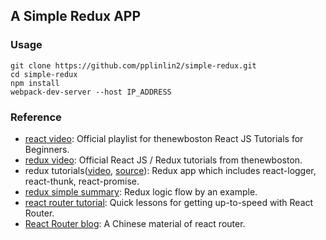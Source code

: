 ## A Simple Redux APP
### Usage
```
git clone https://github.com/pplinlin2/simple-redux.git
cd simple-redux
npm install
webpack-dev-server --host IP_ADDRESS
```
### Reference
- [react video][react1]: Official playlist for thenewboston React JS Tutorials for Beginners.
- [redux video][redux4]: Official React JS / Redux tutorials from thenewboston.
- redux tutorials([video][redux1], [source][redux2]): Redux app which includes react-logger, react-thunk, react-promise.
- [redux simple summary][redux3]: Redux logic flow by an example.
- [react router tutorial][react-router1]: Quick lessons for getting up-to-speed with React Router.
- [React Router blog][react-router2]: A Chinese material of react router.

[react1]: https://www.youtube.com/playlist?list=PL6gx4Cwl9DGBuKtLgPR_zWYnrwv-JllpA
[redux1]: https://www.youtube.com/playlist?list=PLoYCgNOIyGADILc3iUJzygCqC8Tt3bRXt
[redux2]: https://github.com/learncodeacademy/react-js-tutorials
[redux3]: https://github.com/treyhuffine/redux-simple-summary
[redux4]: https://www.youtube.com/playlist?list=PL6gx4Cwl9DGBbSLZjvleMwldX8jGgXV6a
[react-router1]: https://github.com/reactjs/react-router-tutorial
[react-router2]: http://www.ruanyifeng.com/blog/2016/05/react_router.html